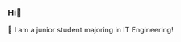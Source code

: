### Hi👋
🔭 I am a junior student majoring in IT Engineering!

<!--
**skybrightblue1/skybrightblue1** is a ✨ _special_ ✨ repository because its `README.md` (this file) appears on your GitHub profile.

Here are some ideas to get you started:

-  working on ...
-  ...
- 👯 I’m looking to collaborate on ...
- 🤔 I’m looking for help with ...
- 💬 Ask me about ...
- 📫 How to reach me: ...
- 😄 Pronouns: ...
- ⚡ Fun fact: ...
-->
  <div align=center>

	
  </div>
